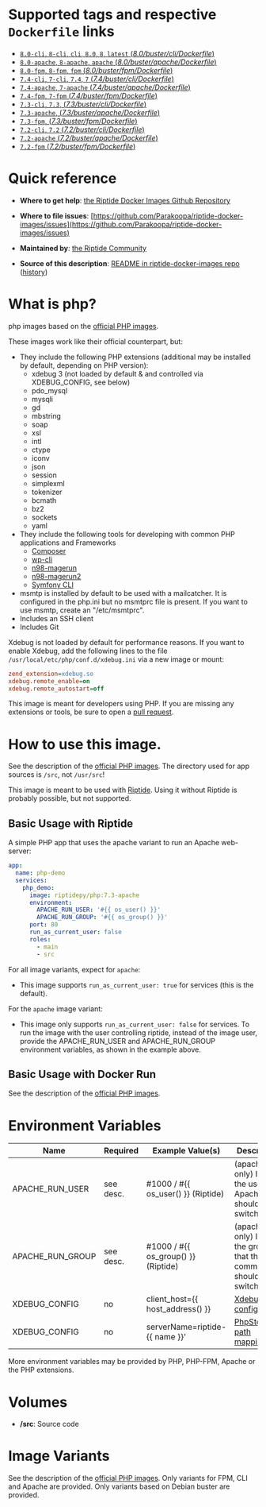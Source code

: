 # Supported tags and respective `Dockerfile` links

-	[`8.0-cli`, `8-cli`, `cli`, `8.0`, `8`, `latest` (*8.0/buster/cli/Dockerfile*)](https://github.com/Parakoopa/riptide-docker-images/tree/master/php/8.0/buster/cli/Dockerfile)
-	[`8.0-apache`, `8-apache`, `apache` (*8.0/buster/apache/Dockerfile*)](https://github.com/Parakoopa/riptide-docker-images/tree/master/php/8.0/buster/apache/Dockerfile)
-	[`8.0-fpm`, `8-fpm`, `fpm` (*8.0/buster/fpm/Dockerfile*)](https://github.com/Parakoopa/riptide-docker-images/tree/master/php/8.0/buster/fpm/Dockerfile)
-	[`7.4-cli`, `7-cli`, `7.4`, `7` (*7.4/buster/cli/Dockerfile*)](https://github.com/Parakoopa/riptide-docker-images/tree/master/php/7.4/buster/cli/Dockerfile)
-	[`7.4-apache`, `7-apache` (*7.4/buster/apache/Dockerfile*)](https://github.com/Parakoopa/riptide-docker-images/tree/master/php/7.4/buster/apache/Dockerfile)
-	[`7.4-fpm`, `7-fpm` (*7.4/buster/fpm/Dockerfile*)](https://github.com/Parakoopa/riptide-docker-images/tree/master/php/7.4/buster/fpm/Dockerfile)
-	[`7.3-cli`, `7.3`, (*7.3/buster/cli/Dockerfile*)](https://github.com/Parakoopa/riptide-docker-images/tree/master/php/7.3/buster/cli/Dockerfile)
-	[`7.3-apache`, (*7.3/buster/apache/Dockerfile*)](https://github.com/Parakoopa/riptide-docker-images/tree/master/php/7.3/buster/apache/Dockerfile)
-	[`7.3-fpm`, (*7.3/buster/fpm/Dockerfile*)](https://github.com/Parakoopa/riptide-docker-images/tree/master/php/7.3/buster/fpm/Dockerfile)
-	[`7.2-cli`, `7.2` (*7.2/buster/cli/Dockerfile*)](https://github.com/Parakoopa/riptide-docker-images/tree/master/php/7.2/buster/cli/Dockerfile)
-	[`7.2-apache` (*7.2/buster/apache/Dockerfile*)](https://github.com/Parakoopa/riptide-docker-images/tree/master/php/7.2/buster/apache/Dockerfile)
-	[`7.2-fpm` (*7.2/buster/fpm/Dockerfile*)](https://github.com/Parakoopa/riptide-docker-images/tree/master/php/7.2/buster/fpm/Dockerfile)

# Quick reference

-	**Where to get help**:
	[the Riptide Docker Images Github Repository](https://github.com/Parakoopa/riptide-docker-images)

-	**Where to file issues**:
	[https://github.com/Parakoopa/riptide-docker-images/issues](https://github.com/Parakoopa/riptide-docker-images/issues)

-	**Maintained by**:
	[the Riptide Community](https://github.com/Parakoopa/riptide-docker-images)

-	**Source of this description**:
	[README in riptide-docker-images repo](https://github.com/Parakoopa/riptide-docker-images/tree/master/php) ([history](https://github.com/Parakoopa/riptide-docker-images/tree/master/php))

# What is php?

php images based on the [official PHP images](https://hub.docker.com/_/php).

These images work like their official counterpart, but:

- They include the following PHP extensions (additional may be installed by default, depending on PHP version):
  - xdebug 3 (not loaded by default & and controlled via XDEBUG_CONFIG, see below)
  - pdo_mysql
  - mysqli
  - gd
  - mbstring
  - soap
  - xsl
  - intl
  - ctype
  - iconv
  - json
  - session
  - simplexml
  - tokenizer
  - bcmath
  - bz2
  - sockets
  - yaml
- They include the following tools for developing with common PHP applications and Frameworks
  - [Composer](https://getcomposer.org/)
  - [wp-cli](https://wp-cli.org/)
  - [n98-magerun](https://github.com/netz98/n98-magerun)
  - [n98-magerun2](https://github.com/netz98/n98-magerun2)
  - [Symfony CLI](https://symfony.com/)
- msmtp is installed by default to be used with a mailcatcher. It is configured in the php.ini but no msmtprc
  file is present. If you want to use msmtp, create an "/etc/msmtprc".
- Includes an SSH client
- Includes Git

Xdebug is not loaded by default for performance reasons. If you want
to enable Xdebug, add the following lines to the file ``/usr/local/etc/php/conf.d/xdebug.ini`` via a new image or mount:
```ini
zend_extension=xdebug.so
xdebug.remote_enable=on
xdebug.remote_autostart=off
```


This image is meant for developers using PHP. If you are missing any extensions
or tools, be sure to open a [pull request](https://github.com/Parakoopa/riptide-docker-images/pulls).

# How to use this image.

See the description of the [official PHP images](https://hub.docker.com/_/php). 
The directory used for app sources is `/src`, not `/usr/src`!

This image is meant to be used with [Riptide](https://github.com/Parakoopa/riptide-cli). 
Using it without Riptide is probably possible, but not supported.

## Basic Usage with Riptide

A simple PHP app that uses the apache variant to run an Apache web-server: 

```yaml
app:
  name: php-demo
  services:
    php_demo:
      image: riptidepy/php:7.3-apache
      environment:
        APACHE_RUN_USER: '#{{ os_user() }}'
        APACHE_RUN_GROUP: '#{{ os_group() }}'
      port: 80
      run_as_current_user: false
      roles:
        - main
        - src
```

For all image variants, expect for `apache`:

- This image supports ``run_as_current_user: true`` for services (this is the default).

For the `apache` image variant:

- This image only supports ``run_as_current_user: false`` for services.
  To run the image with the user controlling riptide, instead of the image user, provide the APACHE_RUN_USER and APACHE_RUN_GROUP environment variables,
  as shown in the example above.

## Basic Usage with Docker Run

See the description of the [official PHP images](https://hub.docker.com/_/php).

# Environment Variables
 
| Name            | Required | Example Value(s)                    | Description                                                         |
|-----------------|----------|-------------------------------------|---------------------------------------------------------------------|
| APACHE_RUN_USER | see desc.| #1000 / #{{ os_user() }} (Riptide)  | (apache only) ID of the user that Apache should switch to           |   
| APACHE_RUN_GROUP| see desc.| #1000 / #{{ os_group() }} (Riptide) | (apache only) ID of the group that the main command should switch to|
| XDEBUG_CONFIG   | no       | client_host={{ host_address() }}    | [Xdebug configuration](https://xdebug.org/docs/remote)              |
| XDEBUG_CONFIG   | no       | serverName=riptide-{{ name }}'      | [PhpStorm path mapping key](https://blog.jetbrains.com/phpstorm/2012/03/new-in-4-0-easier-debugging-of-remote-php-command-line-scripts/)|

More environment variables may be provided by PHP, PHP-FPM, Apache or the PHP extensions.

# Volumes
 
- **/src**: Source code

# Image Variants

See the description of the [official PHP images](https://hub.docker.com/_/php). Only
variants for FPM, CLI and Apache are provided. Only variants based on Debian buster are provided.
